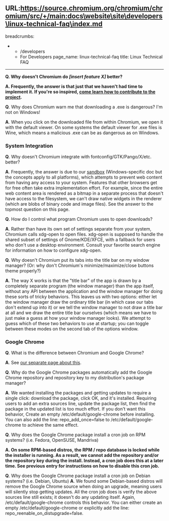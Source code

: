 URL:https://source.chromium.org/chromium/chromium/src/+/main:docs\website\site\developers\linux-technical-faq\index.md
---
breadcrumbs:
- - /developers
  - For Developers
page_name: linux-technical-faq
title: Linux Technical FAQ
---

****Q**. Why doesn't Chromium do *\[insert feature X\]* better?**

**A. Frequently, the answer is that just that we haven't had time to implement
it. If you're so inspired, [come learn how to contribute to the
project](/developers).**

**Q**. Why does Chromium warn me that downloading a .exe is dangerous? I'm not
on Windows!

**A**. When you click on the downloaded file from within Chromium, we open it
with the default viewer. On some systems the default viewer for .exe files is
Wine, which means a malicious .exe can be as dangerous as on Windows.

### System Integration

**Q**. Why doesn't Chromium integrate with fontconfig/GTK/Pango/X/etc. better?

**A**. Frequently, the answer is due to our
[sandbox](/developers/design-documents/sandbox/Sandbox-FAQ) (Windows-specific
doc but the concepts apply to all platforms), which attempts to prevent web
content from having any access to your system. Features that other browsers get
for free often take extra implementation effort. For example, since the entire
web content area is rendered as a bitmap in a separate process that doesn't have
access to the filesystem, we can't draw native widgets in the renderer (which
are blobs of binary code and image files). See the answer to the topmost
question on this page.

**Q**. How do I control what program Chromium uses to open downloads?

**A**. Rather than have its own set of settings separate from your system,
Chromium calls xdg-open to open files. xdg-open is supposed to handle the shared
subset of settings of Gnome/KDE/XFCE, with a fallback for users who don't use a
desktop environment. Consult your favorite search engine for information on how
to configure xdg-open.

**Q**. Why doesn't Chromium put its tabs into the title bar on my window
manager? (Or: why don't Chromium's minimize/maximize/close buttons theme
properly?)

**A**. The way X works is that the "title bar" of the app is drawn by a
completely separate program (the window manager) than the app itself, without
any API between the application and the window manager for doing these sorts of
tricky behaviors. This leaves us with two options: either let the window manager
draw the ordinary title bar (in which case our tabs don't extend up into it) or
we tell the window manager to not draw a title bar at all and we draw the entire
title bar ourselves (which means we have to just make a guess at how your window
manager looks). We attempt to guess which of these two behaviors to use at
startup; you can toggle between these modes on the second tab of the options
window.

### Google Chrome

**Q**. What is the difference between Chromium and Google Chrome?

**A**. See [our separate page about
this](http://code.google.com/p/chromium/wiki/ChromiumBrowserVsGoogleChrome).

**Q**. Why do the Google Chrome packages automatically add the Google Chrome
repository and repository key to my distribution's package manager?

**A**. We wanted installing the packages and getting updates to require a single
click: download the package, click OK, and it's installed. Requiring users to
add an extra sources line, update the package list, then find the package in the
updated list is too much effort. If you don't want this behavior, Create an
empty /etc/default/google-chrome before installing. You can also add the line:
repo_add_once=false to /etc/default/google-chrome to achieve the same effect.

**Q**. Why does the Google Chrome package install a cron job on RPM systems?
(i.e. Fedora, OpenSUSE, Mandriva)

****A**. On some RPM-based distros, the RPM / repo database is locked while the
installer is running. As a result, we cannot add the repository and/or the
repository key during the install. Instead, a cron job does this at a later
time. See previous entry for instructions on how to disable this cron job.**

**Q**. Why does the Google Chrome package install a cron job on Debian systems?
(i.e. Debian, Ubuntu)
**A**. We found some Debian-based distros will remove the Google Chrome source
when doing an upgrade, meaning users will silently stop getting updates. All the
cron job does is verify the above sources line still exists; it doesn't do any
updating itself. Again, /etc/default/google-chrome controls this behavior. You
can either create an empty /etc/default/google-chrome or explicitly add the
line: repo_reenable_on_distupgrade=false.
